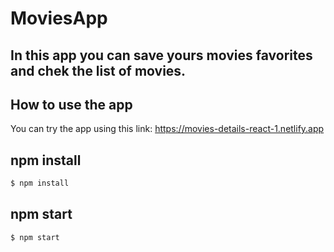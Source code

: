 # MoviesApp

## In this app you can save yours movies favorites and chek the list of movies.

## How to use the app

You can try the app using this link:
https://movies-details-react-1.netlify.app

## npm install

```sh
$ npm install
```

## npm start

```sh
$ npm start
```
